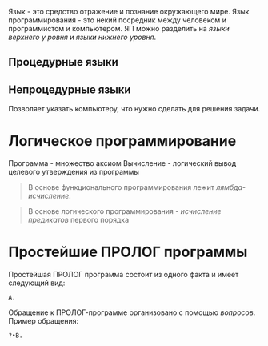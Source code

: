 Язык - это средство отражение и познание окружающего мире.
Язык программирования - это некий посредник между человеком и программистом и компьютером.
ЯП можно разделить на *языки верхнего у ровня* и *языки нижнего уровня*.

## Процедурные языки
## Непроцедурные языки
Позволяет указать компьютеру, что нужно сделать для решения задачи.

# Логическое программирование
Программа - множество аксиом
Вычисление - логический вывод целевого утверждения из программы


>В основе функционального программирования лежит *лямбда-исчисление*.

>В основе логического программирования - *исчисление предикатов* первого порядка

# Простейшие ПРОЛОГ программы
Простейшая ПРОЛОГ программа состоит из одного факта и имеет следующий вид:

```
A.
```

Обращение к ПРОЛОГ-программе организовано с помощью *вопросов*.
Пример обращения:
```
?•B.
```


